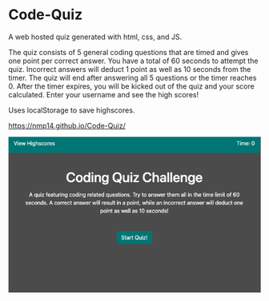 # Code-Quiz

A web hosted quiz generated with html, css, and JS.

The quiz consists of 5 general coding questions that are timed and gives one point per correct answer. You have a total of 60 seconds to attempt the quiz. Incorrect answers will deduct 1 point as well as 10 seconds from the timer. The quiz will end after answering all 5 questions or the timer reaches 0. After the timer expires, you will be kicked out of the quiz and your score calculated. Enter your username and see the high scores!

Uses localStorage to save highscores.

https://nmp14.github.io/Code-Quiz/

![homepage](image/code-quiz.png)
